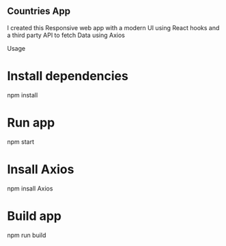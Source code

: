 ## Countries App

I created this Responsive web app with a modern UI using React hooks 
and a third party API to fetch Data using Axios

Usage
# Install dependencies
npm install
# Run app
npm start
# Insall Axios
npm insall Axios
# Build app
npm run build
